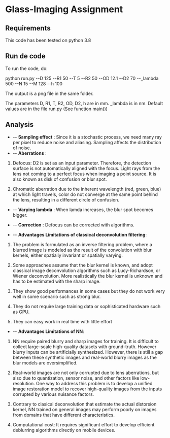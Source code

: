 

# Glass-Imaging Assignment

## Requirements
This code has been tested on python 3.8

## Run de code 
To run the code, do:

python run.py --D 125  --R1 50  --T 5 --R2 50 --OD 12.1   --D2 70  --_lambda 500 --N 15 --M 128 --h 100

The output is a png file in the same folder.

The parameters D, R1, T, R2, OD, D2, h are in mm. _lambda is in nm. Default values are in the file run.py (See function main())

## Analysis

- -- **Sampling effect** : Since it is a stochastic process, we need many ray per pixel to reduce noise and aliasing. Sampling affects the distribution of noise. 
- -- **Aberrations** : 
1. Defocus: D2 is set as an input parameter. Therefore, the detection surface is not automatically aligned with the focus. Light rays from the lens not coming to a perfect focus when imaging a point source. It is also known as disk of confusion or blur spot.

2. Chromatic aberration due to the inherent wavelength (red, green, blue) at which light travels, color do not converge at the same 
point behind the lens, resulting in a different circle of confusion.

- -- **Varying lambda** : When lamda increases, the blur spot becomes bigger.


- -- **Correction** : Defocus can be corrected with algorithms.

- -- **Advantages Limitations of classical deconvolution filtering**:
1. The problem is formulated as an inverse filtering problem, where a blurred image is modeled as the result of the convolution with blur kernels, either spatially invariant or spatially varying. 

2. Some approaches assume that the blur kernel is known, and adopt classical image deconvolution algorithms such as Lucy-Richardson, or Wiener deconvolution. 
More realistically the blur kernel is unknown and has to be estimated with the sharp image.

3. They show good performances in some cases but they do not work very well in some scenario such as strong blur.

4. They do not require large training data or sophisticated hardware such as GPU. 

5. They can easy work in real time with little effort

- -- **Advantages Limitations of NN**:

1. NN require paired blurry and sharp images for training. It is difficult to collect large-scale high-quality datasets with ground-truth. However blurry inputs can be artificially synthesized. However, there is still a gap between these synthetic images and real-world blurry images as the blur models are oversimplified.

2. Real-world images are not only corrupted due to lens aberrations, but also due to quantization, sensor noise, and other factors like low-resolution. One way to address this problem is to develop a unified image restoration model to recover high-quality images from the inputs corrupted by various nuisance factors.

3. Contrary to clasical deconvolution that estimate the actual distorsion kernel, NN trained on general images may perform poorly on images from domains that have different characteristics.

4. Computational cost: It requires significant effort to develop efficient deblurring algorithms directly on mobile devices. 


